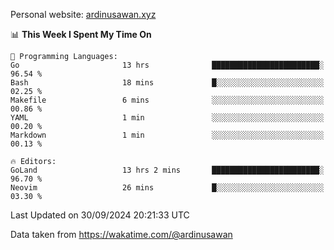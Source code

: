 Personal website: [ardinusawan.xyz](https://ardinusawan.xyz)

<!--START_SECTION:waka-->
📊 **This Week I Spent My Time On** 

```text
💬 Programming Languages: 
Go                       13 hrs              ████████████████████████░   96.54 % 
Bash                     18 mins             █░░░░░░░░░░░░░░░░░░░░░░░░   02.25 % 
Makefile                 6 mins              ░░░░░░░░░░░░░░░░░░░░░░░░░   00.86 % 
YAML                     1 min               ░░░░░░░░░░░░░░░░░░░░░░░░░   00.20 % 
Markdown                 1 min               ░░░░░░░░░░░░░░░░░░░░░░░░░   00.13 % 

🔥 Editors: 
GoLand                   13 hrs 2 mins       ████████████████████████░   96.70 % 
Neovim                   26 mins             █░░░░░░░░░░░░░░░░░░░░░░░░   03.30 % 
```


 Last Updated on 30/09/2024 20:21:33 UTC
<!--END_SECTION:waka-->
Data taken from https://wakatime.com/@ardinusawan
